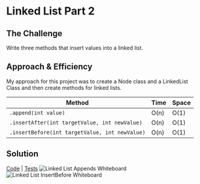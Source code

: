 # Linked List Part 2

## The Challenge
Write three methods that insert values into a linked list.

## Approach & Efficiency
My approach for this project was to create a Node class and a LinkedList Class and then create methods for linked lists.

Method | Time | Space
---- | ---- | ----
`.append(int value)` | O(n) | O(1)
`.insertAfter(int targetValue, int newValue)` | O(n) | O(1)
`.insertBefore(int targetValue, int newValue)` | O(n) | O(1)


## Solution
[Code](../src/main/java/LinkedList) | [Tests](../src/test/java/LinkedList/LinkedListTest.java)
![Linked List Appends Whiteboard](../assets/linked_list_appends.JPG)
![Linked List InsertBefore Whiteboard](../assets/linked_list_inserts.JPG)